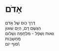 # אָדֹם

דֶּרֶךְ כּוֹס שֶׁל אָדֹם\
הַגֶּשֶׁם דָּם, הַיָּם שׂוּגוּן\
גֵּאוּת וְשֵׁפֶל - מִלְחָמָה וְשָׁלוֹם\
מַחְשָׁבוֹת\
סוֹף יוֹם\
